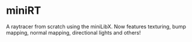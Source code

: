 # miniRT
A raytracer from scratch using the miniLibX. Now features texturing, bump mapping, normal mapping, directional lights and others!
